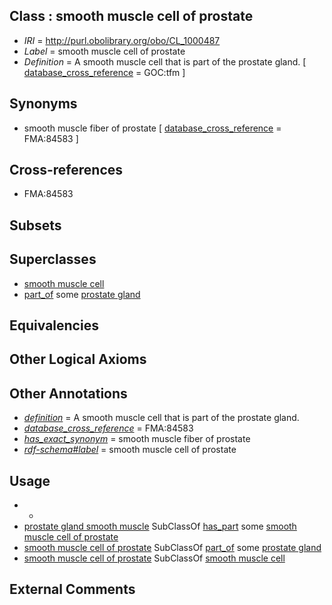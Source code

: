 
## Class : smooth muscle cell of prostate

 * *IRI* = http://purl.obolibrary.org/obo/CL_1000487
 * *Label* = smooth muscle cell of prostate
 * *Definition* = A smooth muscle cell that is part of the prostate gland. [ [database_cross_reference](../../ef/oboInOwl#hasDbXref.md) = GOC:tfm ]

## Synonyms

 * smooth muscle fiber of prostate [ [database_cross_reference](../../ef/oboInOwl#hasDbXref.md) = FMA:84583 ]

## Cross-references

 * FMA:84583

## Subsets


## Superclasses

 * [smooth muscle cell](../../CL/92/CL_0000192.md)
 * [part_of](../../BFO/50/BFO_0000050.md) some [prostate gland](../../UBERON/67/UBERON_0002367.md)

## Equivalencies


## Other Logical Axioms


## Other Annotations

 * *[definition](../../IAO/15/IAO_0000115.md)* = A smooth muscle cell that is part of the prostate gland.
 * *[database_cross_reference](../../ef/oboInOwl#hasDbXref.md)* = FMA:84583
 * *[has_exact_synonym](../../ym/oboInOwl#hasExactSynonym.md)* = smooth muscle fiber of prostate
 * *[rdf-schema#label](../../el/rdf-schema#label.md)* = smooth muscle cell of prostate

## Usage

 * -
 * [prostate gland smooth muscle](../../UBERON/43/UBERON_0004243.md) SubClassOf [has_part](../../BFO/51/BFO_0000051.md) some [smooth muscle cell of prostate](../../CL/87/CL_1000487.md)
 * [smooth muscle cell of prostate](../../CL/87/CL_1000487.md) SubClassOf [part_of](../../BFO/50/BFO_0000050.md) some [prostate gland](../../UBERON/67/UBERON_0002367.md)
 * [smooth muscle cell of prostate](../../CL/87/CL_1000487.md) SubClassOf [smooth muscle cell](../../CL/92/CL_0000192.md)

## External Comments

